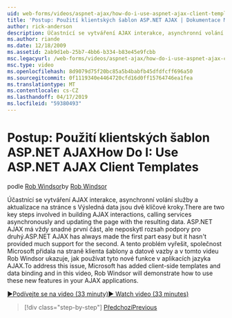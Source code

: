 ```yaml
---
uid: web-forms/videos/aspnet-ajax/how-do-i-use-aspnet-ajax-client-templates
title: 'Postup: Použití klientských šablon ASP.NET AJAX | Dokumentace Microsoftu'
author: rick-anderson
description: Účastnící se vytváření AJAX interakce, asynchronní volání služby a aktualizace na stránce s Výsledná data jsou dvě klíčové kroky. ASP.NET AJAX h...
ms.author: riande
ms.date: 12/18/2009
ms.assetid: 2ab9d1eb-25b7-4bb6-b334-b83e45e9fcbb
msc.legacyurl: /web-forms/videos/aspnet-ajax/how-do-i-use-aspnet-ajax-client-templates
msc.type: video
ms.openlocfilehash: 8d9079d75f20bc85a5b4babfb45dfdfcff696a50
ms.sourcegitcommit: 0f1119340e4464720cfd16d0ff15764746ea1fea
ms.translationtype: MT
ms.contentlocale: cs-CZ
ms.lasthandoff: 04/17/2019
ms.locfileid: "59380493"
---
```

# <a name="how-do-i-use-aspnet-ajax-client-templates"></a><span data-ttu-id="a8df5-104">Postup: Použití klientských šablon ASP.NET AJAX</span><span class="sxs-lookup"><span data-stu-id="a8df5-104">How Do I: Use ASP.NET AJAX Client Templates</span></span>

<span data-ttu-id="a8df5-105">podle [Rob Windsor](https://twitter.com/robwindsor)</span><span class="sxs-lookup"><span data-stu-id="a8df5-105">by [Rob Windsor](https://twitter.com/robwindsor)</span></span>

<span data-ttu-id="a8df5-106">Účastnící se vytváření AJAX interakce, asynchronní volání služby a aktualizace na stránce s Výsledná data jsou dvě klíčové kroky.</span><span class="sxs-lookup"><span data-stu-id="a8df5-106">There are two key steps involved in building AJAX interactions, calling services asynchronously and updating the page with the resulting data.</span></span> <span data-ttu-id="a8df5-107">ASP.NET AJAX má vždy snadné první část, ale neposkytl rozsah podpory pro druhý.</span><span class="sxs-lookup"><span data-stu-id="a8df5-107">ASP.NET AJAX has always made the first part easy but it hasn't provided much support for the second.</span></span> <span data-ttu-id="a8df5-108">A tento problém vyřešit, společnost Microsoft přidala na straně klienta šablony a datové vazby a v tomto videu Rob Windsor ukazuje, jak používat tyto nové funkce v aplikacích jazyka AJAX.</span><span class="sxs-lookup"><span data-stu-id="a8df5-108">To address this issue, Microsoft has added client-side templates and data binding and in this video, Rob Windsor will demonstrate how to use these new features in your AJAX applications.</span></span>

[<span data-ttu-id="a8df5-109">&#9654;Podívejte se na video (33 minuty)</span><span class="sxs-lookup"><span data-stu-id="a8df5-109">&#9654; Watch video (33 minutes)</span></span>](https://channel9.msdn.com/Blogs/ASP-NET-Site-Videos/how-do-i-use-aspnet-ajax-client-templates)

> [!div class="step-by-step"]
> [<span data-ttu-id="a8df5-110">Předchozí</span><span class="sxs-lookup"><span data-stu-id="a8df5-110">Previous</span></span>](how-do-i-customize-error-handling-for-the-aspnet-ajax-updatepanel.md)
